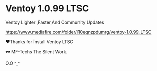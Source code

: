 # Ventoy 1.0.99 LTSC
 Ventoy Lighter ,Faster,And Community Updates

https://www.mediafire.com/folder/i10eqnzpdumrg/ventoy-1.0.99_LTSC

 ❤Thanks for İnstall Ventoy LTSC

🕶 MF-Techs The Silent Work.

O.O ^_^
